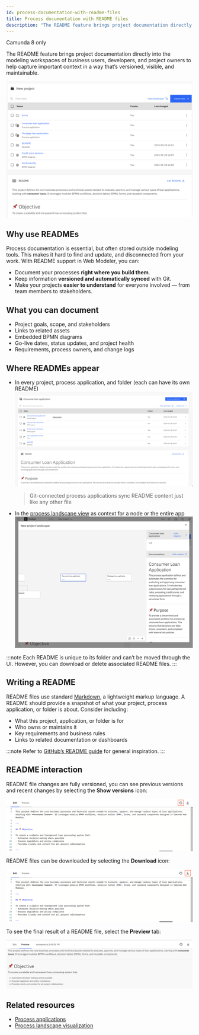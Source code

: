 ```yaml
---
id: process-documentation-with-readme-files
title: Process documentation with README files
description: "The README feature brings project documentation directly into the modeling workspace to help capture important context in a way that’s versioned, visible, and easy to maintain."
---
```


<span class="badge badge--cloud">Camunda 8 only</span>

The README feature brings project documentation directly into the modeling workspaces of business users, developers, and project owners to help capture important context in a way that’s versioned, visible, and maintainable.

![project with readme](img/project-with-readme.png)

## Why use READMEs

Process documentation is essential, but often stored outside modeling tools. This makes it hard to find and update, and disconnected from your work.
With README support in Web Modeler, you can:

- Document your processes **right where you build them**.
- Keep information **versioned and automatically synced** with Git.
- Make your projects **easier to understand** for everyone involved — from team members to stakeholders.

## What you can document

- Project goals, scope, and stakeholders
- Links to related assets
- Embedded BPMN diagrams
- Go-live dates, status updates, and project health
- Requirements, process owners, and change logs

## Where READMEs appear

- In every project, process application, and folder (each can have its own README)
  ![process application with readme](img/process-application-with-readme.png)
  > Git-connected process applications sync README content just like any other file
- In the [process landscape view](../process-landscape-visualization.md) as context for a node or the entire app
  ![process landscape with readme](img/process-landscape-with-readme.png)

:::note
Each README is unique to its folder and can’t be moved through the UI. However, you can download or delete associated README files.
:::

## Writing a README

README files use standard [Markdown](https://www.markdownguide.org/), a lightweight markup language. A README should provide a snapshot of what your project, process application, or folder is about. Consider including:

- What this project, application, or folder is for
- Who owns or maintains it
- Key requirements and business rules
- Links to related documentation or dashboards

:::note
Refer to [GitHub’s README guide](https://docs.github.com/en/repositories/managing-your-repositorys-settings-and-features/customizing-your-repository/about-readmes) for general inspiration.
:::

## README interaction

README file changes are fully versioned, you can see previous versions and recent changes by selecting the **Show versions** icon:

![view readme versions ](img/view-readme-versions.png)

README files can be downloaded by selecting the **Download** icon:

![download readme](img/download-readme.png)

To see the final result of a README file, select the **Preview** tab:

![readme preview](img/readme-preview.png)

## Related resources

- [Process applications](../process-applications/process-applications.md)
- [Process landscape visualization](../process-landscape-visualization.md)

